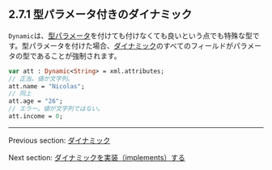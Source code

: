 ## 2.7.1 型パラメータ付きのダイナミック

`Dynamic`は、[型パラメータ](type-system-type-parameters.md)を付けても付けなくても良いという点でも特殊な型です。型パラメータを付けた場合、[ダイナミック](types-dynamic.md)のすべてのフィールドがパラメータの型であることが強制されます。

```haxe
var att : Dynamic<String> = xml.attributes;
// 正当。値が文字列。
att.name = "Nicolas";
// 同上
att.age = "26";
// エラー。値が文字列ではない。
att.income = 0;
```

---

Previous section: [ダイナミック](types-dynamic.md)

Next section: [ダイナミックを実装（implements）する](types-dynamic-implemented.md)